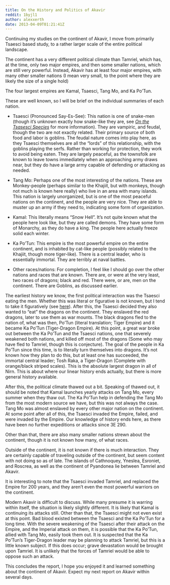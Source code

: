 ```yaml
---
title: On the History and Politics of Akavir
reddit: 1byjl1
author: alexxerth
date: 2013-04-09T01:21:41Z
---
```


Continuing my studies on the continent of Akavir, I move from primarily Tsaesci
based study, to a rather larger scale of the entire political landscape.

The continent has a very different political climate than Tamriel, which has, at
the time, only two major empires, and then some smaller nations, which are still
very powerful. Instead, Akavir has at least four major empires, with many other
smaller nations (I mean very small, to the point where they are likely the size
of a single hold)

The four largest empires are Kamal, Tsaesci, Tang Mo, and Ka Po’Tun.

These are well known, so I will be brief on the individual summaries of each
nation.

- Tsaesci (Pronounced Say-Es-See): This nation is one of snake-men (though it’s
  unknown exactly how snake-like they are, see [*On the Tsasesci Species*][0]
  for more information). They are vampiric, and feudal, though the two are not
  exactly related. Their primary source of both food and labor is goblins. The
  feudal nature comes into play here, as they Tsaesci themselves are all the
  “lords” of this relationship, with the goblins playing the serfs. Rather than
  working for protection, they work to avoid being eaten. They are largely
  peaceful, as the townsfolk are known to leave towns immediately when an
  approaching army draws near, but they do have a large army capable of
  defending or attacking as needed.

- Tang Mo: Perhaps one of the most interesting of the nations. These are
  Monkey-people (perhaps similar to the Khajiit, but with monkeys, though not
  much is known here really) who live in an area with many islands. This nation
  is largely unorganized, but is one of the most peaceful nations on the
  continent, and the people are very nice. They are able to muster up an army if
  they need to, indicating some form of organization.

- Kamal: This literally means “Snow Hell”. It’s not quite known what the people
  here look like, but they are called demons. They have some form of Monarchy,
  as they do have a king. The people here actually freeze solid each winter.

- Ka Po’Tun: This empire is the most powerful empire on the entire continent,
  and is inhabited by cat-like people (possibly related to the Khajiit, though
  more tiger-like). There is a central leader, who is essentially immortal. They
  are terribly at naval battles.

- Other races/nations: For completion, I feel like I should go over the other
  nations and races that are known. There are, or were at the very least, two
  races of dragons; black and red. There were, or are, men on the continent.
  There are Goblins, as discussed earlier.

The earliest history we know, the first political interaction was the Tsaesci
eating the men. Whether this was literal or figurative is not known, but I tend
to take it figuratively (see [here][0]). After this, the Tsaesci decided they
also wanted to “eat” the dragons on the continent. They enslaved the red
dragons, later to use them as war mounts. The black dragons fled to the nation
of, what was then, Po’Tun (literal translation; Tiger Empire) and it became Ka
Po’Tun (Tiger-Dragon Empire). At this point, a great war broke out between the
Ka Po’Tun and the Tsaesci nations, one that severely weakened both nations, and
killed off most of the dragons (Some who may have fled to Tamriel, though this
is conjecture). The goal of the people in Ka Po’Tun since this time, is to
literally turn themselves into dragons. It’s not known how they plan to do this,
but at least one has succeeded, the immortal central leader; Tosh Raka, a
Tiger-Dragon (Complete with orange/black striped scales). This is the absolute
largest dragon in all of Nirn. This is about where our linear history ends
actually, but there is more general history available.

After this, the political climate thawed out a bit. Speaking of thawed out, it
should be noted that Kamal launches yearly attacks on Tang Mo, every summer when
they thaw out. The Ka Po’Tun help in defending the Tang Mo from the most modern
source we have, but this was not always the case. Tang Mo was almost enslaved by
every other major nation on the continent. At some point after all of this, the
Tsaesci invaded the Empire, failed, and were invaded by the Empire. Our
knowledge of history ends here, as there have been no further expeditions or
attacks since 3E 290.

Other than that, there are also many smaller nations strewn about the continent,
though it is not known how many, of what races.

Outside of the continent, it is not known if there is much interaction. They are
certainly capable of traveling outside of the continent, but seem content with
not doing so as of late. The islands of Cathnoquey, Yneslea, Esroniet, and
Roscrea, as well as the continent of Pyandonea lie between Tamriel and Akavir.

It is interesting to note that the Tsaesci invaded Tamriel, and replaced the
Empire for 200 years, and they aren’t even the most powerful warriors on the
continent.

Modern Akavir is difficult to discuss. While many presume it is warring within
itself, the situation is likely slightly different. It is likely that Kamal is
continuing its attacks still. Other than that, the Tsaesci might not even exist
at this point. Bad blood existed between the Tsaesci and the Ka Po’Tun for a
long time. With the severe weakening of the Tsaesci after their attack on the
Empire, and the Imperial attack on them, it is possible that the Ka Po’Tun,
allied with Tang Mo, easily took them out. It is suspected that the Ka Po’Tun’s
Tiger-Dragon leader may be planning to attack Tamriel, but this is a little
known subject. If this does occur; grave devastation would be brought upon
Tamriel. It is unlikely that the forces of Tamriel would be able to oppose such
an attack.

This concludes the report, I hope you enjoyed it and learned something about the
continent of Akavir. Expect my next report on Akavir within several days.

[0]: ./1bpa01
